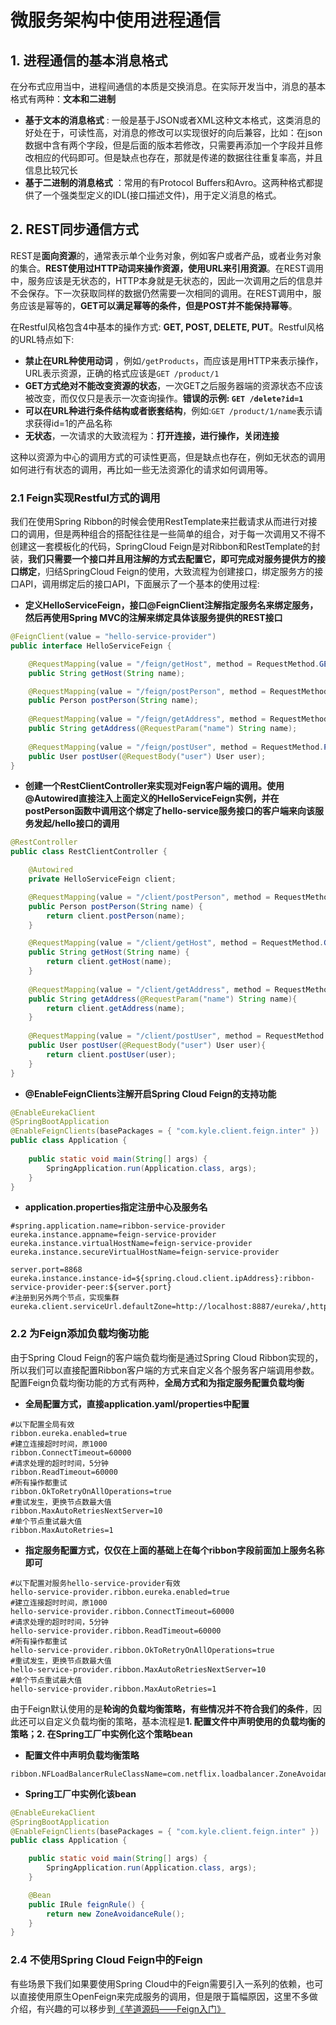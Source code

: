 # 微服务架构中使用进程通信

## 1. 进程通信的基本消息格式

在分布式应用当中，进程间通信的本质是交换消息。在实际开发当中，消息的基本格式有两种：**文本和二进制**

* **基于文本的消息格式** : 一般是基于JSON或者XML这种文本格式，这类消息的好处在于，可读性高，对消息的修改可以实现很好的向后兼容，比如：在json数据中含有两个字段，但是后面的版本若修改，只需要再添加一个字段并且修改相应的代码即可。但是缺点也存在，那就是传递的数据往往重复率高，并且信息比较冗长
* **基于二进制的消息格式** ：常用的有Protocol Buffers和Avro。这两种格式都提供了一个强类型定义的IDL(接口描述文件)，用于定义消息的格式。

## 2. REST同步通信方式

REST是**面向资源**的，通常表示单个业务对象，例如客户或者产品，或者业务对象的集合。**REST使用过HTTP动词来操作资源，使用URL来引用资源**。在REST调用中，服务应该是无状态的，HTTP本身就是无状态的，因此一次调用之后的信息并不会保存。下一次获取同样的数据仍然需要一次相同的调用。在REST调用中，服务应该是幂等的，**GET可以满足幂等的条件，但是POST并不能保持幂等**。

在Restful风格包含4中基本的操作方式: **GET, POST, DELETE, PUT**。Restful风格的URL特点如下:

* **禁止在URL种使用动词** ，例如`/getProducts`，而应该是用HTTP来表示操作，URL表示资源，正确的格式应该是`GET /product/1`
* **GET方式绝对不能改变资源的状态**，一次GET之后服务器端的资源状态不应该被改变，而仅仅只是表示一次查询操作。**错误的示例: `GET /delete?id=1`**
* **可以在URL种进行条件结构或者嵌套结构**，例如:`GET /product/1/name`表示请求获得id=1的产品名称
* **无状态**，一次请求的大致流程为：**打开连接，进行操作，关闭连接**

这种以资源为中心的调用方式的可读性更高，但是缺点也存在，例如无状态的调用如何进行有状态的调用，再比如一些无法资源化的请求如何调用等。

### 2.1 Feign实现Restful方式的调用

我们在使用Spring Ribbon的时候会使用RestTemplate来拦截请求从而进行对接口的调用，但是两种组合的搭配往往是一些简单的组合，对于每一次调用又不得不创建这一套模板化的代码，SpringCloud Feign是对Ribbon和RestTemplate的封装，**我们只需要一个接口并且用注解的方式去配置它，即可完成对服务提供方的接口绑定**，归结SpringCloud Feign的使用，大致流程为创建接口，绑定服务方的接口API，调用绑定后的接口API，下面展示了一个基本的使用过程:

* **定义HelloServiceFeign，接口@FeignClient注解指定服务名来绑定服务，然后再使用Spring MVC的注解来绑定具体该服务提供的REST接口**

```java
@FeignClient(value = "hello-service-provider")
public interface HelloServiceFeign {

    @RequestMapping(value = "/feign/getHost", method = RequestMethod.GET)
    public String getHost(String name);

    @RequestMapping(value = "/feign/postPerson", method = RequestMethod.POST, produces = "application/json; charset=UTF-8")
    public Person postPerson(String name);
    
    @RequestMapping(value = "/feign/getAddress", method = RequestMethod.GET, produces = "application/json; charset=UTF-8")
    public String getAddress(@RequestParam("name") String name);
    
    @RequestMapping(value = "/feign/postUser", method = RequestMethod.POST, produces = "application/json;charset=UTF-8")
    public User postUser(@RequestBody("user") User user);
}
```

* **创建一个RestClientController来实现对Feign客户端的调用。使用@Autowired直接注入上面定义的HelloServiceFeign实例，并在postPerson函数中调用这个绑定了hello-service服务接口的客户端来向该服务发起/hello接口的调用**

```java
@RestController
public class RestClientController {

    @Autowired
    private HelloServiceFeign client;

    @RequestMapping(value = "/client/postPerson", method = RequestMethod.POST, produces = "application/json; charset=UTF-8")
    public Person postPerson(String name) {
        return client.postPerson(name);
    }

    @RequestMapping(value = "/client/getHost", method = RequestMethod.GET)
    public String getHost(String name) {
        return client.getHost(name);
    }
    
    @RequestMapping(value = "/client/getAddress", method = RequestMethod.GET)
    public String getAddress(@RequestParam("name") String name){
        return client.getAddress(name);
    }
    
    @RequestMapping(value = "/client/postUser", method = RequestMethod.POST)
    public User postUser(@RequestBody("user") User user){
        return client.postUser(user);
    }
}
```

* **@EnableFeignClients注解开启Spring Cloud Feign的支持功能**

```java
@EnableEurekaClient
@SpringBootApplication
@EnableFeignClients(basePackages = { "com.kyle.client.feign.inter" })
public class Application {
    
    public static void main(String[] args) {
        SpringApplication.run(Application.class, args);
    }
}
```

* **application.properties指定注册中心及服务名**

```properties
#spring.application.name=ribbon-service-provider
eureka.instance.appname=feign-service-provider
eureka.instance.virtualHostName=feign-service-provider
eureka.instance.secureVirtualHostName=feign-service-provider

server.port=8868
eureka.instance.instance-id=${spring.cloud.client.ipAddress}:ribbon-service-provider-peer:${server.port}
#注册到另外两个节点，实现集群
eureka.client.serviceUrl.defaultZone=http://localhost:8887/eureka/,http://localhost:8888/eureka/,http://localhost:8889/eureka/
```

### 2.2 为Feign添加负载均衡功能

由于Spring Cloud Feign的客户端负载均衡是通过Spring Cloud Ribbon实现的，所以我们可以直接配置Ribbon客户端的方式来自定义各个服务客户端调用参数。配置Feign负载均衡功能的方式有两种，**全局方式和为指定服务配置负载均衡**

* **全局配置方式，直接application.yaml/properties中配置**

```properties
#以下配置全局有效
ribbon.eureka.enabled=true
#建立连接超时时间，原1000
ribbon.ConnectTimeout=60000
#请求处理的超时时间，5分钟
ribbon.ReadTimeout=60000
#所有操作都重试
ribbon.OkToRetryOnAllOperations=true
#重试发生，更换节点数最大值
ribbon.MaxAutoRetriesNextServer=10
#单个节点重试最大值
ribbon.MaxAutoRetries=1
```

* **指定服务配置方式，仅仅在上面的基础上在每个ribbon字段前面加上服务名称即可**

```properties
#以下配置对服务hello-service-provider有效
hello-service-provider.ribbon.eureka.enabled=true
#建立连接超时时间，原1000
hello-service-provider.ribbon.ConnectTimeout=60000
#请求处理的超时时间，5分钟
hello-service-provider.ribbon.ReadTimeout=60000
#所有操作都重试
hello-service-provider.ribbon.OkToRetryOnAllOperations=true
#重试发生，更换节点数最大值
hello-service-provider.ribbon.MaxAutoRetriesNextServer=10
#单个节点重试最大值
hello-service-provider.ribbon.MaxAutoRetries=1
```

由于Feign默认使用的是**轮询的负载均衡策略，有些情况并不符合我们的条件**，因此还可以自定义负载均衡的策略，基本流程是**1. 配置文件中声明使用的负载均衡的策略；2. 在Spring工厂中实例化这个策略bean**

* **配置文件中声明负载均衡策略**

```properties
ribbon.NFLoadBalancerRuleClassName=com.netflix.loadbalancer.ZoneAvoidanceRule
```

* **Spring工厂中实例化该bean**

```java
@EnableEurekaClient
@SpringBootApplication
@EnableFeignClients(basePackages = { "com.kyle.client.feign.inter" })
public class Application {

    public static void main(String[] args) {
        SpringApplication.run(Application.class, args);
    }

    @Bean
    public IRule feignRule() {
        return new ZoneAvoidanceRule();
    }
}
```

### 2.4 不使用Spring Cloud Feign中的Feign

有些场景下我们如果要使用Spring Cloud中的Feign需要引入一系列的依赖，也可以直接使用原生OpenFeign来完成服务的调用，但是限于篇幅原因，这里不多做介绍，有兴趣的可以移步到[《芋道源码——Feign入门》](http://www.iocoder.cn/Spring-Boot/Feign/?self)



